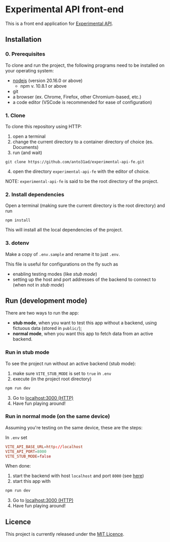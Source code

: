 # Experimental API front-end

This is a front end application for [Experimental API](https://github.com/anto31ad/experimental-api).

## Installation

### 0. Prerequisites

To clone and run the project, the following programs need to be installed on your operating system:

- [nodejs](https://nodejs.org/en) (version 20.16.0 or above)
    - npm v. 10.8.1 or above
- git
- a browser (ex. Chrome, Firefox, other Chromium-based, etc.)
- a code editor (VSCode is recommended for ease of configuration)

### 1. Clone

To clone this repository using HTTP:
1. open a terminal
2. change the current directory to a container directory of choice (es. Documents)
3. run (and wait)

```
git clone https://github.com/anto31ad/experimental-api-fe.git
```

4. open the directory `experimental-api-fe` with the editor of choice.

NOTE: `experimental-api-fe` is said to be the root directory of the project.

### 2. Install dependencies

Open a terminal (making sure the current directory is the root directory) and run

```
npm install
```

This will install all the local dependencies of the project.  

### 3. dotenv

Make a copy of `.env.sample` and rename it to just `.env`.

This file is useful for configurations on the fly such as
- enabling testing modes (like *stub mode*)
- setting up the host and port addresses of the backend to connect to (when not in *stub mode*)

## Run (development mode)

There are two ways to run the app:

- **stub mode**, when you want to test this app without a backend, using fictuous data (stored in `public/`);
- **normal mode**, when you want this app to fetch data from an active backend.

### Run in stub mode

To see the project run without an active backend (stub mode):

1. make sure `VITE_STUB_MODE` is set to `true` in `.env`
2. execute (in the project root directory)

```bash
npm run dev
```

3. Go to [localhost:3000 (HTTP)](http://localhost:3000)
4. Have fun playing around!


### Run in normal mode (on the same device)

Assuming you're testing on the same device, these are the steps:

In `.env` set

```conf
VITE_API_BASE_URL=http://localhost
VITE_API_PORT=8000
VITE_STUB_MODE=false
```

When done:

1. start the backend with host `localhost` and port `8000` (see [here](https://github.com/anto31ad/experimental-api))
2. start this app with

```bash
npm run dev
```

3. Go to [localhost:3000 (HTTP)](http://localhost:3000)
4. Have fun playing around!

## Licence

This project is currently released under the [MIT Licence](./LICENCE.txt).

